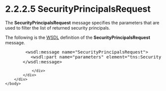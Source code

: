 <html dir="LTR" xmlns:mshelp="http://msdn.microsoft.com/mshelp" xmlns:ddue="http://ddue.schemas.microsoft.com/authoring/2003/5" xmlns:xlink="http://www.w3.org/1999/xlink" xmlns:tool="http://www.microsoft.com/tooltip">
    <head>
        <meta http-equiv="Content-Type" content="text/html; CHARSET=utf-8"></meta>
        <meta name="save" content="history"></meta>
        <title>2.2.2.5 SecurityPrincipalsRequest</title>
        <xml>
            <mshelp:toctitle title="2.2.2.5 SecurityPrincipalsRequest"></mshelp:toctitle>
            <mshelp:rltitle title="[MS-SSMDSWS-15]: SecurityPrincipalsRequest"></mshelp:rltitle>
            <mshelp:keyword index="A" term="39ddbb0b-421e-4cf1-b6a7-e5dcea8a63b5"></mshelp:keyword>
            <mshelp:attr name="DCSext.ContentType" value="open specification"></mshelp:attr>
            <mshelp:attr name="AssetID" value="39ddbb0b-421e-4cf1-b6a7-e5dcea8a63b5"></mshelp:attr>
            <mshelp:attr name="TopicType" value="kbRef"></mshelp:attr>
            <mshelp:attr name="DCSext.Title" value="[MS-SSMDSWS-15]: SecurityPrincipalsRequest" />
        </xml>
    </head>
    <body>
        <div id="header">
            <h1 class="heading">2.2.2.5 SecurityPrincipalsRequest</h1>
        </div>
        <div id="mainSection">
            <div id="mainBody">
                <div id="allHistory" class="saveHistory"></div>
                <div id="sectionSection0" class="section" name="collapseableSection">
                    

<p>The <b>SecurityPrincipalsRequest</b> message specifies the
parameters that are used to filter the list of returned security principals.</p>

<p>The following is the <a href="ad350219-f30b-4bac-99e5-6477986f9a7a.md#gt_5a824664-0858-4b09-b852-83baf4584efa">WSDL</a> definition of the <b>SecurityPrincipalsRequest</b>
message.</p>

<dl>
<dd>
<div><pre>   &lt;wsdl:message name=&quot;SecurityPrincipalsRequest&quot;&gt;
     &lt;wsdl:part name=&quot;parameters&quot; element=&quot;tns:SecurityPrincipalsRequest&quot;/&gt;
  &lt;/wsdl:message&gt;
</pre></div>
</dd></dl>


                </div>
            </div>
        </div>
    </body>
</html>